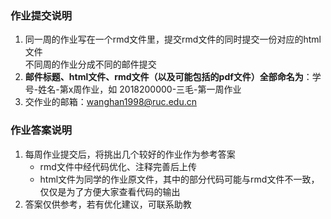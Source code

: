 ### 作业提交说明
1. 同一周的作业写在一个rmd文件里，提交rmd文件的同时提交一份对应的html文件  
不同周的作业分成不同的邮件提交
2. **邮件标题、html文件、rmd文件（以及可能包括的pdf文件）全部命名为**：学号-姓名-第x周作业，如 2018200000-三毛-第一周作业
3. 交作业的邮箱：wanghan1998@ruc.edu.cn
### 作业答案说明
1. 每周作业提交后，将挑出几个较好的作业作为参考答案
   - rmd文件中经代码优化、注释完善后上传
   - html文件为同学的作业原文件，其中的部分代码可能与rmd文件不一致，仅仅是为了方便大家查看代码的输出
2. 答案仅供参考，若有优化建议，可联系助教
